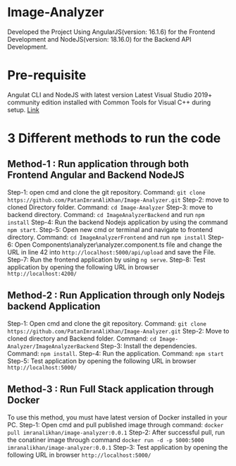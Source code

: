 # Image-Analyzer
Developed the Project Using AngularJS(version: 16.1.6) for the Frontend Development and NodeJS(version: 18.16.0) for the Backend API Development.

# Pre-requisite
Angulat CLI and NodeJS with latest version
Latest Visual Studio 2019+ community edition installed with Common Tools for Visual C++ during setup. [Link](https://visualstudio.microsoft.com/vs/)

# 3 Different methods to run the code
## Method-1 : Run application through both Frontend Angular and Backend NodeJS
Step-1: open cmd and clone the git repository. Command:  `git clone https://github.com/PatanImranAliKhan/Image-Analyzer.git`
Step-2: move to cloned Directory folder. Command: `cd Image-Analyzer`
Step-3: move to backend directory. Command: `cd ImageAnalyzerBackend` and run `npm install`
Step-4: Run the backend Nodejs application by using the command `npm start`.
Step-5: Open new cmd or terminal and navigate to frontend directory. Command: `cd ImageAnalyzerFrontend` and run `npm install`
Step-6: Open Components\analyzer\analyzer.component.ts file and change the URL in line 42 into `http://localhost:5000/api/upload` and save the File.
Step-7: Run the frontend application by using `ng serve`.
Step-8: Test application by opening the following URL in browser `http://localhost:4200/`

## Method-2 :  Run Application through only Nodejs backend Application
Step-1: Open cmd and clone the git repository. Command:  `git clone https://github.com/PatanImranAliKhan/Image-Analyzer.git`
Step-2: Move to cloned directory and Backend folder. Command: `cd Image-Analyzer/ImageAnalyzerBackend`
Step-3: Install the dependencies. Command: `npm install`.
Step-4: Run the application. Command: `npm start`
Step-5: Test application by opening the following URL in browser `http://localhost:5000/`

## Method-3 : Run Full Stack application through Docker
To use this method, you must have latest version of Docker installed in your PC.
Step-1: Open cmd and pull published image through command: `docker pull imranalikhan/image-analyzer:0.0.1`
Step-2: After successful pull, run the conatiner image through command `docker run -d -p 5000:5000 imranalikhan/image-analyzer:0.0.1`
Step-3: Test application by opening the following URL in browser `http://localhost:5000/`
